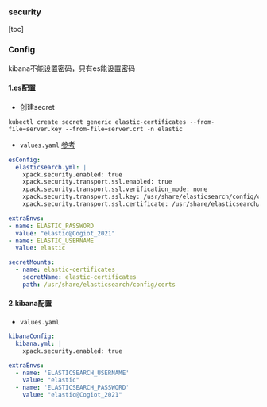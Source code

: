 ### security

[toc]

### Config

kibana不能设置密码，只有es能设置密码

#### 1.es配置

* 创建secret
```shell
kubectl create secret generic elastic-certificates --from-file=server.key --from-file=server.crt -n elastic
```

* `values.yaml`
[参考](https://www.elastic.co/guide/en/elasticsearch/reference/current/security-settings.html)
```yaml
esConfig:
  elasticsearch.yml: |
    xpack.security.enabled: true
    xpack.security.transport.ssl.enabled: true
    xpack.security.transport.ssl.verification_mode: none
    xpack.security.transport.ssl.key: /usr/share/elasticsearch/config/certs/server.key
    xpack.security.transport.ssl.certificate: /usr/share/elasticsearch/config/certs/server.crt

extraEnvs:
- name: ELASTIC_PASSWORD
  value: "elastic@Cogiot_2021"
- name: ELASTIC_USERNAME
  value: elastic

secretMounts:
  - name: elastic-certificates
    secretName: elastic-certificates
    path: /usr/share/elasticsearch/config/certs
```

#### 2.kibana配置

* `values.yaml`
```yaml
kibanaConfig:
  kibana.yml: |
    xpack.security.enabled: true

extraEnvs:
  - name: 'ELASTICSEARCH_USERNAME'
    value: "elastic"
  - name: 'ELASTICSEARCH_PASSWORD'
    value: "elastic@Cogiot_2021"
```
